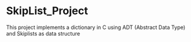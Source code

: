 # SkipList_Project
This project implements a dictionary in C using ADT (Abstract Data Type) and Skiplists as data structure
